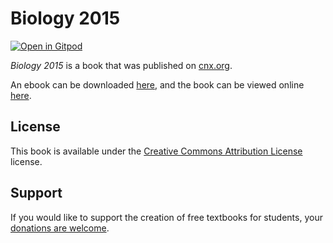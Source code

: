 # Biology 2015

[![Open in Gitpod](https://gitpod.io/button/open-in-gitpod.svg)](https://gitpod.io/from-referrer/)

_Biology 2015_ is a book that was published on [cnx.org](https://cnx.org/).

An ebook can be downloaded [here](https://github.com/cnx-user-books/cnxbook-biology-2015/releases/latest), and the book can be viewed online [here](https://github.com/cnx-user-books/cnxbook-biology-2015/releases/latest).

## License
This book is available under the [Creative Commons Attribution License](./LICENSE) license.

## Support
If you would like to support the creation of free textbooks for students, your [donations are welcome](https://riceconnect.rice.edu/donation/support-openstax-banner).
